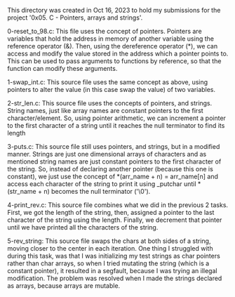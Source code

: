This directory was created in Oct 16, 2023 to hold my submissions for the
project '0x05. C - Pointers, arrays and strings'.

0-reset_to_98.c: This file uses the concept of pointers. Pointers are variables
that hold the address in memory of another variable using the reference
operator (&). Then, using the dereference operator (*), we can access and
modify the value stored in the address which a pointer points to. This can be
used to pass arguments to functions by reference, so that the function can
modify these arguments.

1-swap_int.c: This source file uses the same concept as above, using pointers
to alter the value (in this case swap the value) of two variables.

2-str_len.c: This source file uses the concepts of pointers, and strings.
String names, just like array names are constant pointers to the first
character/element. So, using pointer arithmetic, we can increment a pointer to
the first character of a string until it reaches the null terminator to find
its length

3-puts.c: This source file still uses pointers, and strings, but in a modified
manner. Strings are just one dimensional arrays of characters and as mentioned
string names are just constant pointers to the first character of the string.
So, instead of declaring another pointer (because this one is constant), we
just use the concept of *(arr_name + n) = arr_name[n] and access each character
of the string to print it using _putchar until *(str_name + n) becomes the null
terminator ('\0').

4-print_rev.c: This source file combines what we did in the previous 2 tasks.
First, we got the length of the string, then, assigned a pointer to the last
character of the string using the length. Finally, we decrement that pointer
until we have printed all the characters of the string.

5-rev_string: This source file swaps the chars at both sides of a string, moving
closer to the center in each iteration. One thing I struggled with during this
task, was that I was initializing my test strings as char pointers rather than
char arrays, so when I tried mutating the string (which is a constant pointer),
it resulted in a segfault, because I was trying an illegal modification. The
problem was resolved when I made the strings declared as arrays, because arrays
are mutable.
